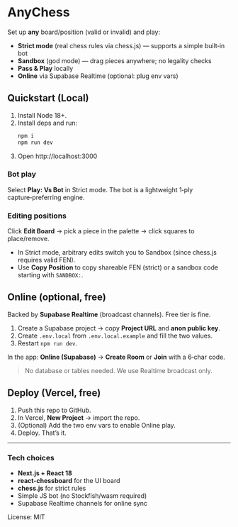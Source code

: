 # AnyChess

Set up **any** board/position (valid or invalid) and play:
- **Strict mode** (real chess rules via chess.js) — supports a simple built‑in bot
- **Sandbox** (god mode) — drag pieces anywhere; no legality checks
- **Pass & Play** locally
- **Online** via Supabase Realtime (optional: plug env vars)

## Quickstart (Local)

1) Install Node 18+.
2) Install deps and run:
   ```bash
   npm i
   npm run dev
   ```
3) Open http://localhost:3000

### Bot play
Select **Play: Vs Bot** in Strict mode. The bot is a lightweight 1‑ply capture‑preferring engine.

### Editing positions
Click **Edit Board** → pick a piece in the palette → click squares to place/remove.
- In Strict mode, arbitrary edits switch you to Sandbox (since chess.js requires valid FEN).
- Use **Copy Position** to copy shareable FEN (strict) or a sandbox code starting with `SANDBOX:`.

## Online (optional, free)

Backed by **Supabase Realtime** (broadcast channels). Free tier is fine.

1) Create a Supabase project → copy **Project URL** and **anon public key**.
2) Create `.env.local` from `.env.local.example` and fill the two values.
3) Restart `npm run dev`.

In the app: **Online (Supabase)** → **Create Room** or **Join** with a 6‑char code.

> No database or tables needed. We use Realtime broadcast only.

## Deploy (Vercel, free)

1) Push this repo to GitHub.
2) In Vercel, **New Project** → import the repo.
3) (Optional) Add the two env vars to enable Online play.
4) Deploy. That’s it.

---

### Tech choices
- **Next.js + React 18**
- **react-chessboard** for the UI board
- **chess.js** for strict rules
- Simple JS bot (no Stockfish/wasm required)
- Supabase Realtime channels for online sync

License: MIT